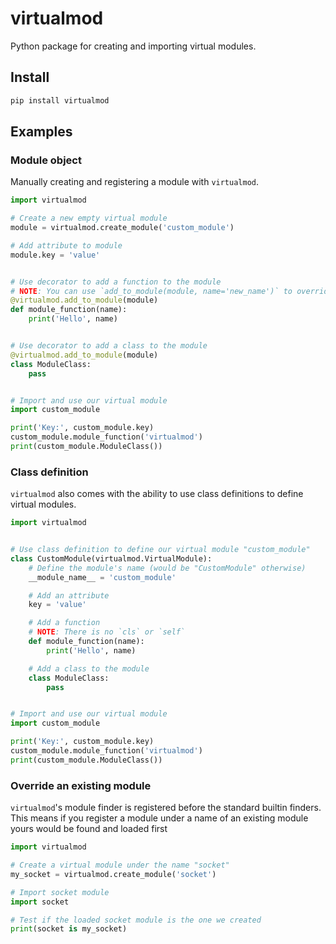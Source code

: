 virtualmod
==========
Python package for creating and importing virtual modules.

## Install

```bash
pip install virtualmod
```

## Examples
### Module object
Manually creating and registering a module with `virtualmod`.

```python
import virtualmod

# Create a new empty virtual module
module = virtualmod.create_module('custom_module')

# Add attribute to module
module.key = 'value'


# Use decorator to add a function to the module
# NOTE: You can use `add_to_module(module, name='new_name')` to override the module attribute name
@virtualmod.add_to_module(module)
def module_function(name):
    print('Hello', name)


# Use decorator to add a class to the module
@virtualmod.add_to_module(module)
class ModuleClass:
    pass


# Import and use our virtual module
import custom_module

print('Key:', custom_module.key)
custom_module.module_function('virtualmod')
print(custom_module.ModuleClass())
```

### Class definition
`virtualmod` also comes with the ability to use class definitions to define virtual modules.

```python
import virtualmod


# Use class definition to define our virtual module "custom_module"
class CustomModule(virtualmod.VirtualModule):
    # Define the module's name (would be "CustomModule" otherwise)
    __module_name__ = 'custom_module'

    # Add an attribute
    key = 'value'

    # Add a function
    # NOTE: There is no `cls` or `self`
    def module_function(name):
        print('Hello', name)

    # Add a class to the module
    class ModuleClass:
        pass


# Import and use our virtual module
import custom_module

print('Key:', custom_module.key)
custom_module.module_function('virtualmod')
print(custom_module.ModuleClass())
```

### Override an existing module
`virtualmod`'s module finder is registered before the standard builtin finders.
This means if you register a module under a name of an existing module yours would be found and loaded first

```python
import virtualmod

# Create a virtual module under the name "socket"
my_socket = virtualmod.create_module('socket')

# Import socket module
import socket

# Test if the loaded socket module is the one we created
print(socket is my_socket)
```
